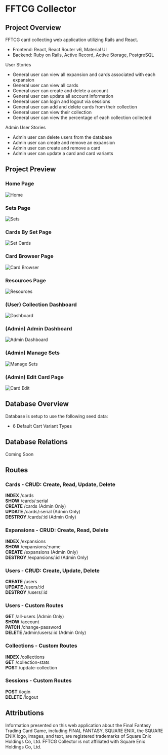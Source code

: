 # FFTCG Collector

## Project Overview
FFTCG card collecting web application utilizing Rails and React.
* Frontend: React, React Router v6, Material UI
* Backend: Ruby on Rails, Active Record, Active Storage, PostgreSQL

User Stories
* General user can view all expansion and cards associated with each expansion
* General user can view all cards
* General user can create and delete a account
* General user can update all account information
* General user can login and logout via sessions
* General user can add and delete cards from their collection
* General user can view their collection
* General user can view the percentage of each collection collected

Admin User Stories
* Admin user can delete users from the database
* Admin user can create and remove an expansion
* Admin user can create and remove a card
* Admin user can update a card and card variants

## Project Preview

### Home Page
![Home](https://imgur.com/iBKoUVz.png)

### Sets Page
![Sets](https://imgur.com/SJF1u9K.png)

### Cards By Set Page
![Set Cards](https://imgur.com/0zajdCy.png)

### Card Browser Page
![Card Browser](https://imgur.com/KPpfRbM.png)

### Resources Page
![Resources](https://imgur.com/QMrMnk9.png)

### (User) Collection Dashboard
![Dashboard](https://imgur.com/oEs3PjG.png)

### (Admin) Admin Dashboard
![Admin Dashboard](https://imgur.com/Dm9EVZM.png)

### (Admin) Manage Sets
![Manage Sets](https://imgur.com/4jDqKrQ.png)

### (Admin) Edit Card Page
![Card Edit](https://imgur.com/YzqJYDT.png)

## Database Overview
Database is setup to use the following seed data:
* 6  Default Cart Variant Types

## Database Relations
Coming Soon

## Routes

### Cards - CRUD: Create, Read, Update, Delete
**INDEX** /cards \
**SHOW** /cards/:serial \
**CREATE** /cards (Admin Only) \
**UPDATE** /cards/:serial (Admin Only) \
**DESTROY** /cards/:id (Admin Only)
### Expansions - CRUD: Create, Read, Delete
**INDEX** /expansions \
**SHOW** /expansions/:name \
**CREATE** /expansions (Admin Only) \
**DESTROY** /expansions/:id (Admin Only)
### Users - CRUD: Create, Update, Delete
**CREATE** /users \
**UPDATE** /users/:id \
**DESTROY** /users/:id
### Users - Custom Routes
**GET** /all-users (Admin Only) \
**SHOW** /account \
**PATCH** /change-password \
**DELETE** /admin/users/:id (Admin Only)
### Collections - Custom Routes
**INDEX** /collections \
**GET** /collection-stats \
**POST** /update-collection
### Sessions - Custom Routes
**POST** /login \
**DELETE** /logout

## Attributions

Information presented on this web application about the Final Fantasy Trading Card Game, including FINAL FANTASY, SQUARE ENIX, the SQUARE ENIX logo, images, and text, are registered trademarks of Square Enix Holdings Co, Ltd. FFTCG Collector is not affiliated with Square Enix Holdings Co, Ltd.
